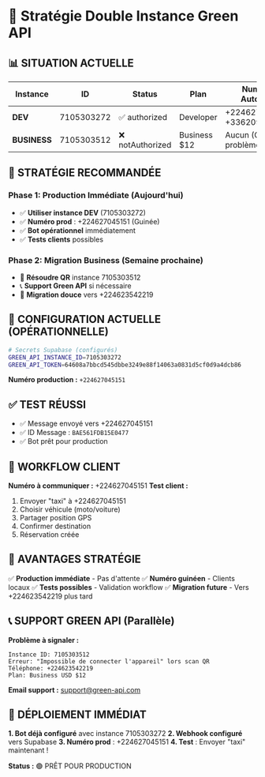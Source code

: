 # 🎯 Stratégie Double Instance Green API

## 📊 SITUATION ACTUELLE

| Instance | ID | Status | Plan | Numéros Autorisés |
|----------|----|---------|----|------------------|
| **DEV** | 7105303272 | ✅ authorized | Developer | +224627045151, +33620951645 |
| **BUSINESS** | 7105303512 | ❌ notAuthorized | Business $12 | Aucun (QR problème) |

## 🚀 STRATÉGIE RECOMMANDÉE

### **Phase 1: Production Immédiate (Aujourd'hui)**
- ✅ **Utiliser instance DEV** (7105303272)
- ✅ **Numéro prod** : +224627045151 (Guinée)
- ✅ **Bot opérationnel** immédiatement
- ✅ **Tests clients** possibles

### **Phase 2: Migration Business (Semaine prochaine)**
- 🔧 **Résoudre QR** instance 7105303512
- 📞 **Support Green API** si nécessaire
- 🔄 **Migration douce** vers +224623542219

## 🔧 CONFIGURATION ACTUELLE (OPÉRATIONNELLE)

```bash
# Secrets Supabase (configurés)
GREEN_API_INSTANCE_ID=7105303272
GREEN_API_TOKEN=64608a7bbcd545dbbe3249e88f14063a0831d5cf0d9a4dcb86
```

**Numéro production :** `+224627045151`

## ✅ TEST RÉUSSI
- ✅ Message envoyé vers +224627045151
- ✅ ID Message : `BAE561FDB15E0477`
- ✅ Bot prêt pour production

## 📱 WORKFLOW CLIENT

**Numéro à communiquer :** +224627045151
**Test client :**
1. Envoyer "taxi" à +224627045151
2. Choisir véhicule (moto/voiture) 
3. Partager position GPS
4. Confirmer destination
5. Réservation créée

## 🎯 AVANTAGES STRATÉGIE

✅ **Production immédiate** - Pas d'attente
✅ **Numéro guinéen** - Clients locaux
✅ **Tests possibles** - Validation workflow
✅ **Migration future** - Vers +224623542219 plus tard

## 📞 SUPPORT GREEN API (Parallèle)

**Problème à signaler :**
```
Instance ID: 7105303512  
Erreur: "Impossible de connecter l'appareil" lors scan QR
Téléphone: +224623542219
Plan: Business USD $12
```

**Email support :** support@green-api.com

## 🚀 DÉPLOIEMENT IMMÉDIAT

**1. Bot déjà configuré** avec instance 7105303272
**2. Webhook configuré** vers Supabase
**3. Numéro prod** : +224627045151
**4. Test** : Envoyer "taxi" maintenant !

**Status :** 🟢 PRÊT POUR PRODUCTION